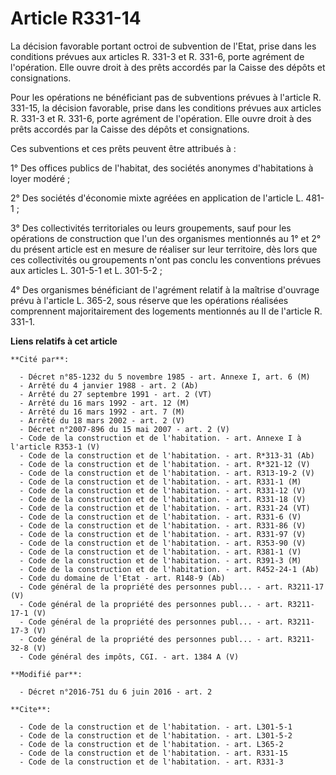 # Article R331-14

La décision favorable portant octroi de subvention de l'Etat, prise dans les conditions prévues aux articles R. 331-3 et R.
331-6, porte agrément de l'opération. Elle ouvre droit à des prêts accordés par la Caisse des dépôts et consignations. 

Pour les opérations ne bénéficiant pas de subventions prévues à l'article R. 331-15, la décision favorable, prise dans les
conditions prévues aux articles R. 331-3 et R. 331-6, porte agrément de l'opération. Elle ouvre droit à des prêts accordés
par la Caisse des dépôts et consignations. 

Ces subventions et ces prêts peuvent être attribués à : 

1° Des offices publics de l'habitat, des sociétés anonymes d'habitations à loyer modéré ; 

2° Des sociétés d'économie mixte agréées en application de l'article L. 481-1 ; 

3° Des collectivités territoriales ou leurs groupements, sauf pour les opérations de construction que l'un des organismes
mentionnés au 1° et 2° du présent article est en mesure de réaliser sur leur territoire, dès lors que ces collectivités ou
groupements n'ont pas conclu les conventions prévues aux articles L. 301-5-1 et L. 301-5-2 ; 

4° Des organismes bénéficiant de l'agrément relatif à la maîtrise d'ouvrage prévu à l'article L. 365-2, sous réserve que les
opérations réalisées comprennent majoritairement des logements mentionnés au II de l'article R. 331-1.

**Liens relatifs à cet article**

	**Cité par**:

	  - Décret n°85-1232 du 5 novembre 1985 - art. Annexe I, art. 6 (M)
	  - Arrêté du 4 janvier 1988 - art. 2 (Ab)
	  - Arrêté du 27 septembre 1991 - art. 2 (VT)
	  - Arrêté du 16 mars 1992 - art. 12 (M)
	  - Arrêté du 16 mars 1992 - art. 7 (M)
	  - Arrêté du 18 mars 2002 - art. 2 (V)
	  - Décret n°2007-896 du 15 mai 2007 - art. 2 (V)
	  - Code de la construction et de l'habitation. - art. Annexe I à l'article R353-1 (V)
	  - Code de la construction et de l'habitation. - art. R*313-31 (Ab)
	  - Code de la construction et de l'habitation. - art. R*321-12 (V)
	  - Code de la construction et de l'habitation. - art. R313-19-2 (V)
	  - Code de la construction et de l'habitation. - art. R331-1 (M)
	  - Code de la construction et de l'habitation. - art. R331-12 (V)
	  - Code de la construction et de l'habitation. - art. R331-18 (V)
	  - Code de la construction et de l'habitation. - art. R331-24 (VT)
	  - Code de la construction et de l'habitation. - art. R331-6 (V)
	  - Code de la construction et de l'habitation. - art. R331-86 (V)
	  - Code de la construction et de l'habitation. - art. R331-97 (V)
	  - Code de la construction et de l'habitation. - art. R353-90 (V)
	  - Code de la construction et de l'habitation. - art. R381-1 (V)
	  - Code de la construction et de l'habitation. - art. R391-3 (M)
	  - Code de la construction et de l'habitation. - art. R452-24-1 (Ab)
	  - Code du domaine de l'Etat - art. R148-9 (Ab)
	  - Code général de la propriété des personnes publ... - art. R3211-17 (V)
	  - Code général de la propriété des personnes publ... - art. R3211-17-1 (V)
	  - Code général de la propriété des personnes publ... - art. R3211-17-3 (V)
	  - Code général de la propriété des personnes publ... - art. R3211-32-8 (V)
	  - Code général des impôts, CGI. - art. 1384 A (V)

	**Modifié par**:

	  - Décret n°2016-751 du 6 juin 2016 - art. 2

	**Cite**:

	  - Code de la construction et de l'habitation. - art. L301-5-1
	  - Code de la construction et de l'habitation. - art. L301-5-2
	  - Code de la construction et de l'habitation. - art. L365-2
	  - Code de la construction et de l'habitation. - art. R331-15
	  - Code de la construction et de l'habitation. - art. R331-3
